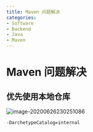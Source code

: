 ```yaml
---
title: Maven 问题解决
categories:
- Software
- Backend
- Java
- Maven
---
```

# Maven 问题解决

## 优先使用本地仓库

![image-20200626230251086](https://cdn.jsdelivr.net/gh/LuShan123888/Files@master/Pictures/2020-12-10-H9zlxJUVfLPaEug.png)

```
-DarchetypeCatalog=internal
```

